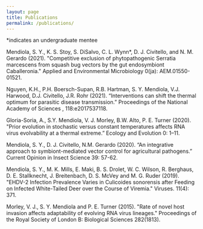 ```yaml
---
layout: page
title: Publications
permalink: /publications/
---
```


*indicates an undergraduate mentee

Mendiola, S. Y., K. S. Stoy, S. DiSalvo, C. L. Wynn*, D. J. Civitello, and N. M. Gerardo (2021). "Competitive exclusion of phytopathogenic Serratia marcescens from squash bug vectors by the gut endosymbiont Caballeronia." Applied and Environmental Microbiology 0(ja): AEM.01550-01521.

Nguyen, K.H., P.H. Boersch-Supan, R.B. Hartman, S. Y. Mendiola, V.J. Harwood, D.J. Civitello, J.R. Rohr (2021). “Interventions can shift the thermal optimum for parasitic disease transmission.” Proceedings of the National Academy of Sciences , 118:e2017537118.

Gloria-Soria, A., S.Y. Mendiola, V. J. Morley, B.W. Alto, P. E. Turner (2020). "Prior evolution in stochastic versus constant temperatures affects RNA virus evolvability at a thermal extreme.” Ecology and Evolution 0: 1–11.

Mendiola, S. Y., D. J. Civitello, N.M. Gerardo (2020). “An integrative approach to symbiont-mediated vector control for agricultural pathogens.” Current Opinion in Insect Science 39: 57-62.

Mendiola, S. Y., M. K. Mills, E. Maki, B. S. Drolet, W. C. Wilson, R. Berghaus, D. E. Stallknecht, J. Breitenbach, D. S. McVey and M. G. Ruder (2019). "EHDV-2 Infection Prevalence Varies in Culicoides sonorensis after Feeding on Infected White-Tailed Deer over the Course of Viremia." Viruses. 11(4): 371.

Morley, V. J., S. Y. Mendiola and P. E. Turner (2015). "Rate of novel host invasion affects adaptability of evolving RNA virus lineages." Proceedings of the Royal Society of London B: Biological Sciences 282(1813).
